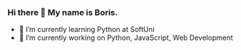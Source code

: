 ### Hi there 👋 My name is Boris.

- 🌱 I’m currently learning Python at SoftUni
- 🔭 I’m currently working on Python, JavaScript, Web Development
